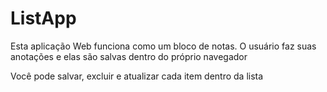 # ListApp

Esta aplicação Web funciona como um bloco de notas. O usuário faz suas anotações e elas são salvas dentro do próprio navegador

Você pode salvar, excluir e atualizar cada item dentro da lista